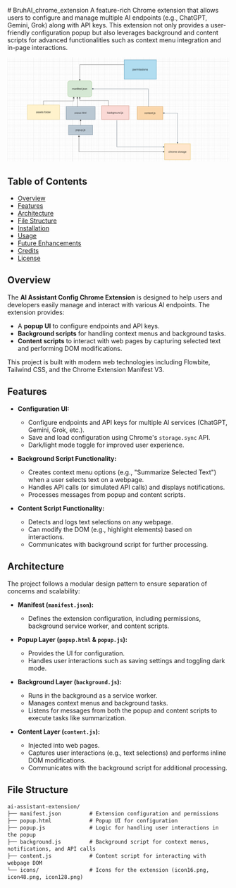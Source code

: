 ﻿﻿# BruhAI_chrome_extension
A feature-rich Chrome extension that allows users to configure and manage multiple AI endpoints (e.g., ChatGPT, Gemini, Grok) along with API keys. This extension not only provides a user-friendly configuration popup but also leverages background and content scripts for advanced functionalities such as context menu integration and in-page interactions.


![Bruh_AI](assets/architecture.png)



## Table of Contents

- [Overview](#overview)
- [Features](#features)
- [Architecture](#architecture)
- [File Structure](#file-structure)
- [Installation](#installation)
- [Usage](#usage)
- [Future Enhancements](#future-enhancements)
- [Credits](#credits)
- [License](#license)

## Overview

The **AI Assistant Config Chrome Extension** is designed to help users and developers easily manage and interact with various AI endpoints. The extension provides:
- A **popup UI** to configure endpoints and API keys.
- **Background scripts** for handling context menus and background tasks.
- **Content scripts** to interact with web pages by capturing selected text and performing DOM modifications.

This project is built with modern web technologies including Flowbite, Tailwind CSS, and the Chrome Extension Manifest V3.

## Features

- **Configuration UI:**  
  - Configure endpoints and API keys for multiple AI services (ChatGPT, Gemini, Grok, etc.).
  - Save and load configuration using Chrome's `storage.sync` API.
  - Dark/light mode toggle for improved user experience.

- **Background Script Functionality:**  
  - Creates context menu options (e.g., "Summarize Selected Text") when a user selects text on a webpage.
  - Handles API calls (or simulated API calls) and displays notifications.
  - Processes messages from popup and content scripts.

- **Content Script Functionality:**  
  - Detects and logs text selections on any webpage.
  - Can modify the DOM (e.g., highlight elements) based on interactions.
  - Communicates with background script for further processing.

## Architecture

The project follows a modular design pattern to ensure separation of concerns and scalability:

- **Manifest (`manifest.json`):**  
  - Defines the extension configuration, including permissions, background service worker, and content scripts.
  
- **Popup Layer (`popup.html` & `popup.js`):**  
  - Provides the UI for configuration.
  - Handles user interactions such as saving settings and toggling dark mode.
  
- **Background Layer (`background.js`):**  
  - Runs in the background as a service worker.
  - Manages context menus and background tasks.
  - Listens for messages from both the popup and content scripts to execute tasks like summarization.
  
- **Content Layer (`content.js`):**  
  - Injected into web pages.
  - Captures user interactions (e.g., text selections) and performs inline DOM modifications.
  - Communicates with the background script for additional processing.

## File Structure

```plaintext
ai-assistant-extension/
├── manifest.json         # Extension configuration and permissions
├── popup.html            # Popup UI for configuration
├── popup.js              # Logic for handling user interactions in the popup
├── background.js         # Background script for context menus, notifications, and API calls
├── content.js            # Content script for interacting with webpage DOM
└── icons/                # Icons for the extension (icon16.png, icon48.png, icon128.png)

